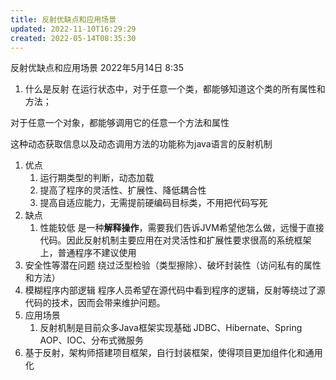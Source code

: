 ```yaml
---
title: 反射优缺点和应用场景
updated: 2022-11-10T16:29:29
created: 2022-05-14T08:35:30
---
```


反射优缺点和应用场景
2022年5月14日
8:35

1.  什么是反射
在运行状态中，对于任意一个类，都能够知道这个类的所有属性和方法；

对于任意一个对象，都能够调用它的任意一个方法和属性

这种动态获取信息以及动态调用方法的功能称为java语言的反射机制
1.  优点
    1.  运行期类型的判断，动态加载
    2.  提高了程序的灵活性、扩展性、降低耦合性
    3.  提高自适应能力，无需提前硬编码目标类，不用把代码写死
2.  缺点
    1.  性能较低
是一种**解释操作**，需要我们告诉JVM希望他怎么做，远慢于直接代码。因此反射机制主要应用在对灵活性和扩展性要求很高的系统框架上，普通程序不建议使用
1.  安全性等潜在问题
绕过泛型检验（类型擦除）、破坏封装性（访问私有的属性和方法）
1.  模糊程序内部逻辑
程序人员希望在源代码中看到程序的逻辑，反射等绕过了源代码的技术，因而会带来维护问题。
1.  应用场景
    1.  反射机制是目前众多Java框架实现基础
JDBC、Hibernate、Spring AOP、IOC、分布式微服务
1.  基于反射，架构师搭建项目框架，自行封装框架，使得项目更加组件化和通用化

